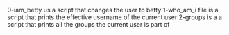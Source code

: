 0-iam_betty us a script that changes the user to betty
1-who_am_i file is a script that prints the effective username of the current user
2-groups is a a script that prints all the groups the current user is part of
